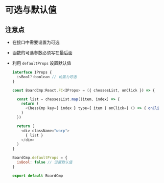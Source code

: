 # 可选与默认值

## 注意点

  - 在接口中需要设置为可选

  - 函数的可选参数必须写在最后面

  - 利用 `defaultProps` 设置默认值

    ```js
    interface IProps {
      isBool?:boolean // 设置为可选
    }

    const BoardCmp:React.FC<IProps> = ({ chessesList, onClick }) => {

      const list = chessesList.map((item, index) => {
        return (
          <ChessCmp key={ index } type={ item } onClick={ () => { onClick(item, index) } } />
        )
      })

      return (
        <div className="warp">
          { list }
        </div>
      )
    }

    BoardCmp.defaultProps = {
      isBool: false // 设置默认值
    }

    export default BoardCmp
    ```
